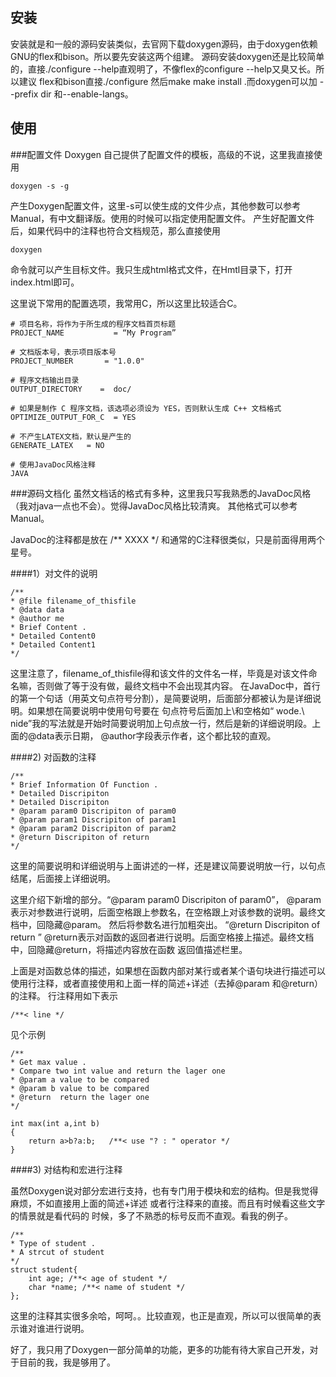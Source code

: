 
## 安装
安装就是和一般的源码安装类似，去官网下载doxygen源码，由于doxygen依赖GNU的flex和bison。所以要先安装这两个组建。
源码安装doxygen还是比较简单的，直接./configure --help直观明了，不像flex的configure --help又臭又长。所以建议
flex和bison直接./configure 然后make make install .而doxygen可以加
--prefix dir 和--enable-langs。
## 使用
###配置文件
Doxygen 自己提供了配置文件的模板，高级的不说，这里我直接使用

    doxygen -s -g
    
产生Doxygen配置文件，这里-s可以使生成的文件少点，其他参数可以参考Manual，有中文翻译版。使用的时候可以指定使用配置文件。
产生好配置文件后，如果代码中的注释也符合文档规范，那么直接使用

    doxygen
    
命令就可以产生目标文件。我只生成html格式文件，在Hmtl目录下，打开index.html即可。

这里说下常用的配置选项，我常用C，所以这里比较适合C。

    # 项目名称，将作为于所生成的程序文档首页标题
    PROJECT_NAME           = “My Program”

    # 文档版本号，表示项目版本号
    PROJECT_NUMBER       = "1.0.0"

    # 程序文档输出目录
    OUTPUT_DIRECTORY    =  doc/

    # 如果是制作 C 程序文档，该选项必须设为 YES，否则默认生成 C++ 文档格式
    OPTIMIZE_OUTPUT_FOR_C  = YES

    # 不产生LATEX文档，默认是产生的
    GENERATE_LATEX   = NO    
    
    # 使用JavaDoc风格注释
    JAVA
    
###源码文档化
虽然文档话的格式有多种，这里我只写我熟悉的JavaDoc风格（我对java一点也不会）。觉得JavaDoc风格比较清爽。
其他格式可以参考Manual。

JavaDoc的注释都是放在 /**   XXXX  */ 和通常的C注释很类似，只是前面得用两个星号。

####1）对文件的说明

    /**
    * @file filename_of_thisfile
    * @data data
    * @author me
    * Brief Content .
    * Detailed Content0
    * Detailed Content1
    */
    
这里注意了，filename_of_thisfile得和该文件的文件名一样，毕竟是对该文件命名嘛，否则做了等于没有做，最终文档中不会出现其内容。
在JavaDoc中，首行的第一个句话（用英文句点符号分割），是简要说明，后面部分都被认为是详细说明。如果想在简要说明中使用句号要在
句点符号后面加上\和空格如“ wode.\ nide”我的写法就是开始时简要说明加上句点放一行，然后是新的详细说明段。上面的@data表示日期，
@author字段表示作者，这个都比较的直观。

####2) 对函数的注释

    /**
    * Brief Information Of Function .
    * Detailed Discripiton
    * Detailed Discripiton
    * @param param0 Discripiton of param0
    * @param param1 Discripiton of param1
    * @param param2 Discripiton of param2
    * @return Discripiton of return 
    */
    
这里的简要说明和详细说明与上面讲述的一样，还是建议简要说明放一行，以句点结尾，后面接上详细说明。

这里介绍下新增的部分。“@param param0 Discripiton of param0”， @param表示对参数进行说明，后面空格跟上参数名，在空格跟上对该参数的说明。最终文档中，回隐藏@param。
然后将参数名进行加粗突出。 “@return Discripiton of return ” @return表示对函数的返回者进行说明。后面空格接上描述。最终文档中，回隐藏@return，将描述内容放在函数
返回值描述栏里。

上面是对函数总体的描述，如果想在函数内部对某行或者某个语句块进行描述可以使用行注释，或者直接使用和上面一样的简述+详述（去掉@param 和@return）的注释。
行注释用如下表示
    
    /**< line */
    
见个示例
    
    /**
    * Get max value .
    * Compare two int value and return the lager one
    * @param a value to be compared
    * @param b value to be compared
    * @return  return the lager one 
    */
    
    int max(int a,int b)
    {
        return a>b?a:b;   /**< use "? : " operator */
    }
 
 ####3) 对结构和宏进行注释
 
 虽然Doxygen说对部分宏进行支持，也有专门用于模块和宏的结构。但是我觉得麻烦，不如直接用上面的简述+详述 或者行注释来的直接。而且有时候看这些文字的情景就是看代码的
 时候，多了不熟悉的标号反而不直观。看我的例子。
 
    /** 
    * Type of student .
    * A strcut of student 
    */
    struct student{
        int age; /**< age of student */
        char *name; /**< name of student */
    };
    
这里的注释其实很多余哈，呵呵。。比较直观，也正是直观，所以可以很简单的表示谁对谁进行说明。

好了，我只用了Doxygen一部分简单的功能，更多的功能有待大家自己开发，对于目前的我，我是够用了。
    